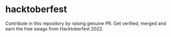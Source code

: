 # hacktoberfest
Contribute in this repository by raising genuine PR. Get verified, merged and earn the free swags from Hacktoberfest 2022. 
